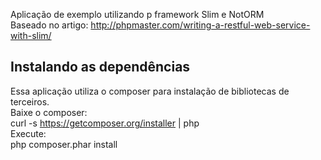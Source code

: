 Aplicação de exemplo utilizando p framework Slim e NotORM  
Baseado no artigo: http://phpmaster.com/writing-a-restful-web-service-with-slim/  

Instalando as dependências
--------------------------
Essa aplicação utiliza o composer  para instalação de bibliotecas de terceiros.  
Baixe o composer:  
	curl -s https://getcomposer.org/installer | php  
Execute:  
	php composer.phar install